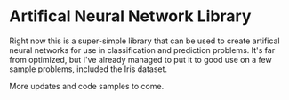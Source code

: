 # Artifical Neural Network Library
Right now this is a super-simple library that can be used to create artifical neural networks for use in classification and prediction problems.  It's far from optimized, but I've already managed to put it to good use on a few sample problems, included the Iris dataset.

More updates and code samples to come.